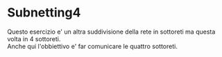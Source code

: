 # Subnetting4
Questo esercizio e' un altra suddivisione della rete in sottoreti ma questa volta in 4 sottoreti.<br>
Anche qui l'obbiettivo e' far comunicare le quattro sottoreti.